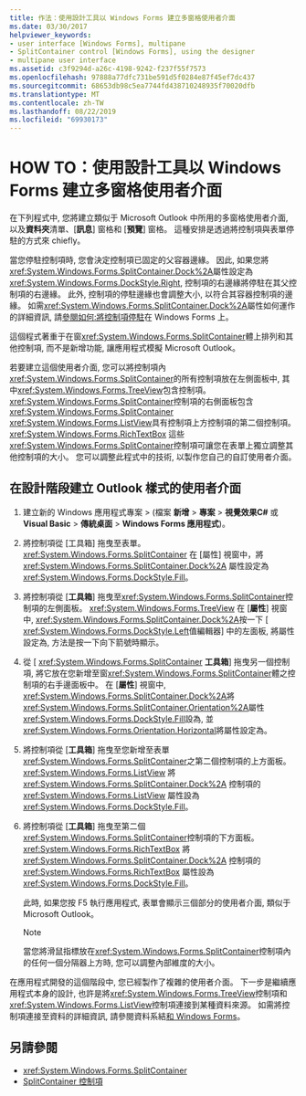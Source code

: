 ```yaml
---
title: 作法：使用設計工具以 Windows Forms 建立多窗格使用者介面
ms.date: 03/30/2017
helpviewer_keywords:
- user interface [Windows Forms], multipane
- SplitContainer control [Windows Forms], using the designer
- multipane user interface
ms.assetid: c3f9294d-a26c-4198-9242-f237f55f7573
ms.openlocfilehash: 97888a77dfc731be591d5f0284e87f45ef7dc437
ms.sourcegitcommit: 68653db98c5ea7744fd438710248935f70020dfb
ms.translationtype: MT
ms.contentlocale: zh-TW
ms.lasthandoff: 08/22/2019
ms.locfileid: "69930173"
---
```

# <a name="how-to-create-a-multipane-user-interface-with-windows-forms-using-the-designer"></a>HOW TO：使用設計工具以 Windows Forms 建立多窗格使用者介面
在下列程式中, 您將建立類似于 Microsoft Outlook 中所用的多窗格使用者介面, 以及**資料夾**清單、[**訊息**] 窗格和 [**預覽**] 窗格。 這種安排是透過將控制項與表單停駐的方式來 chiefly。

 當您停駐控制項時, 您會決定控制項已固定的父容器邊緣。 因此, 如果您將<xref:System.Windows.Forms.SplitContainer.Dock%2A>屬性設定為<xref:System.Windows.Forms.DockStyle.Right>, 控制項的右邊緣將停駐在其父控制項的右邊緣。 此外, 控制項的停駐邊緣也會調整大小, 以符合其容器控制項的邊緣。 如需<xref:System.Windows.Forms.SplitContainer.Dock%2A>屬性如何運作的詳細資訊, 請[參閱如何:將控制項停駐](how-to-dock-controls-on-windows-forms.md)在 Windows Forms 上。

 這個程式著重于在窗<xref:System.Windows.Forms.SplitContainer>體上排列和其他控制項, 而不是新增功能, 讓應用程式模擬 Microsoft Outlook。

 若要建立這個使用者介面, 您可以將控制項內<xref:System.Windows.Forms.SplitContainer>的所有控制項放在左側面板中, 其中<xref:System.Windows.Forms.TreeView>包含控制項。 <xref:System.Windows.Forms.SplitContainer>控制項的右側面板包含<xref:System.Windows.Forms.SplitContainer> <xref:System.Windows.Forms.ListView>具有控制項上方控制項的第二個控制項。<xref:System.Windows.Forms.RichTextBox> 這些<xref:System.Windows.Forms.SplitContainer>控制項可讓您在表單上獨立調整其他控制項的大小。 您可以調整此程式中的技術, 以製作您自己的自訂使用者介面。

## <a name="to-create-an-outlook-style-user-interface-at-design-time"></a>在設計階段建立 Outlook 樣式的使用者介面

1. 建立新的 Windows 應用程式專案  > (檔案 **新增** > **專案** > **視覺效果C#** 或**Visual Basic**  > **傳統桌面** >  **Windows Forms 應用程式**)。

2. 將控制項從 [工具箱] 拖曳至表單。 <xref:System.Windows.Forms.SplitContainer> 在 [屬性] 視窗中，將 <xref:System.Windows.Forms.SplitContainer.Dock%2A> 屬性設定為 <xref:System.Windows.Forms.DockStyle.Fill>。

3. 將控制項從 [**工具箱**] 拖曳至<xref:System.Windows.Forms.SplitContainer>控制項的左側面板。 <xref:System.Windows.Forms.TreeView> 在 [**屬性**] 視窗中, <xref:System.Windows.Forms.SplitContainer.Dock%2A>按一下 [ <xref:System.Windows.Forms.DockStyle.Left>值編輯器] 中的左面板, 將屬性設定為, 方法是按一下向下箭號時顯示。

4. 從 [ <xref:System.Windows.Forms.SplitContainer> **工具箱**] 拖曳另一個控制項, 將它放在您新增至窗<xref:System.Windows.Forms.SplitContainer>體之控制項的右手邊面板中。 在 [**屬性**] 視窗中, <xref:System.Windows.Forms.SplitContainer.Dock%2A>將<xref:System.Windows.Forms.SplitContainer.Orientation%2A>屬性<xref:System.Windows.Forms.DockStyle.Fill>設為, 並<xref:System.Windows.Forms.Orientation.Horizontal>將屬性設定為。

5. 將控制項從 [**工具箱**] 拖曳至您新增至表單<xref:System.Windows.Forms.SplitContainer>之第二個控制項的上方面板。 <xref:System.Windows.Forms.ListView> 將 <xref:System.Windows.Forms.SplitContainer.Dock%2A> 控制項的 <xref:System.Windows.Forms.ListView> 屬性設為 <xref:System.Windows.Forms.DockStyle.Fill>。

6. 將控制項從 [**工具箱**] 拖曳至第二個<xref:System.Windows.Forms.SplitContainer>控制項的下方面板。 <xref:System.Windows.Forms.RichTextBox> 將 <xref:System.Windows.Forms.SplitContainer.Dock%2A> 控制項的 <xref:System.Windows.Forms.RichTextBox> 屬性設為 <xref:System.Windows.Forms.DockStyle.Fill>。

     此時, 如果您按 F5 執行應用程式, 表單會顯示三個部分的使用者介面, 類似于 Microsoft Outlook。

    > [!NOTE]
    > 當您將滑鼠指標放在<xref:System.Windows.Forms.SplitContainer>控制項內的任何一個分隔器上方時, 您可以調整內部維度的大小。

在應用程式開發的這個階段中, 您已經製作了複雜的使用者介面。 下一步是繼續應用程式本身的設計, 也許是將<xref:System.Windows.Forms.TreeView>控制項和<xref:System.Windows.Forms.ListView>控制項連接到某種資料來源。 如需將控制項連接至資料的詳細資訊, 請參閱資料系結[和 Windows Forms](../data-binding-and-windows-forms.md)。

## <a name="see-also"></a>另請參閱

- <xref:System.Windows.Forms.SplitContainer>
- [SplitContainer 控制項](splitcontainer-control-windows-forms.md)
